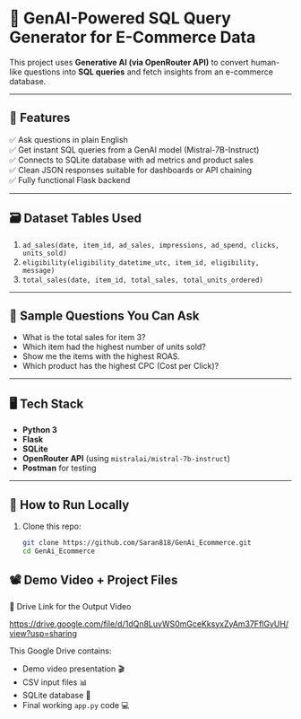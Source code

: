 # 🧠 GenAI-Powered SQL Query Generator for E-Commerce Data

This project uses **Generative AI (via OpenRouter API)** to convert human-like questions into **SQL queries** and fetch insights from an e-commerce database.

---

## 🚀 Features

✅ Ask questions in plain English  
✅ Get instant SQL queries from a GenAI model (Mistral-7B-Instruct)  
✅ Connects to SQLite database with ad metrics and product sales  
✅ Clean JSON responses suitable for dashboards or API chaining  
✅ Fully functional Flask backend

---

## 🗃️ Dataset Tables Used

1. `ad_sales(date, item_id, ad_sales, impressions, ad_spend, clicks, units_sold)`  
2. `eligibility(eligibility_datetime_utc, item_id, eligibility, message)`  
3. `total_sales(date, item_id, total_sales, total_units_ordered)`

---

## 🧪 Sample Questions You Can Ask

- What is the total sales for item 3?  
- Which item had the highest number of units sold?  
- Show me the items with the highest ROAS.  
- Which product has the highest CPC (Cost per Click)?

---

## 🖥️ Tech Stack

- **Python 3**
- **Flask**
- **SQLite**
- **OpenRouter API** (using `mistralai/mistral-7b-instruct`)
- **Postman** for testing

---

## 📂 How to Run Locally

1. Clone this repo:
   ```bash
   git clone https://github.com/Saran818/GenAi_Ecommerce.git
   cd GenAi_Ecommerce
## 📽️ Demo Video + Project Files

🎥 Drive Link for the Output Video

https://drive.google.com/file/d/1dQn8LuyWS0mGceKksyxZyAm37FflGyUH/view?usp=sharing

This Google Drive contains:
- Demo video presentation 🎬
- CSV input files 📊
- SQLite database 📁
- Final working `app.py` code 💻
